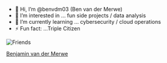 - 👋 Hi, I’m @benvdm03 (Ben van der Merwe) 
- 👀 I’m interested in ... fun side projects / data analysis
- 🌱 I’m currently learning ... cybersecurity / cloud operations
- ⚡ Fun fact: ...Triple Citizen


![Friends](https://drive.google.com/thumbnail?id=14y-j9hI_v05MPj8c3WR5eQLTCliAZoC-)
<div class="badge-base LI-profile-badge" data-locale="en_US" data-size="large" data-theme="dark" data-type="VERTICAL" data-vanity="benjamin-van-der-merwe-a2a55b16b" data-version="v1"><a class="badge-base__link LI-simple-link" href="https://www.linkedin.com/in/benjamin-van-der-merwe-a2a55b16b?trk=profile-badge">Benjamin van der Merwe</a></div>
              


<script src="https://platform.linkedin.com/badges/js/profile.js" async defer type="text/javascript"></script>


<!---
benvdm03/benvdm03 is a ✨ special ✨ repository because its `README.md` (this file) appears on your GitHub profile.
You can click the Preview link to take a look at your changes.
--->
